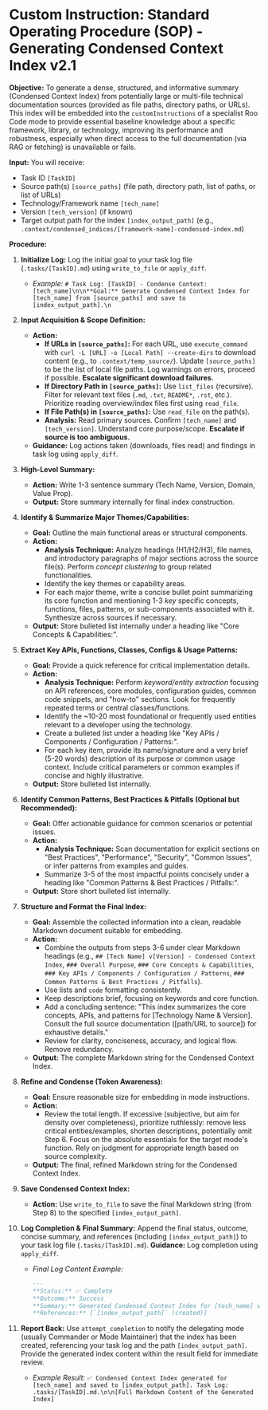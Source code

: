 # Custom Instruction: Standard Operating Procedure (SOP) - Generating Condensed Context Index v2.1

**Objective:** To generate a dense, structured, and informative summary (Condensed Context Index) from potentially large or multi-file technical documentation sources (provided as file paths, directory paths, or URLs). This index will be embedded into the `customInstructions` of a specialist Roo Code mode to provide essential baseline knowledge about a specific framework, library, or technology, improving its performance and robustness, especially when direct access to the full documentation (via RAG or fetching) is unavailable or fails.

**Input:** You will receive:
*   Task ID `[TaskID]`
*   Source path(s) `[source_paths]` (file path, directory path, list of paths, or list of URLs)
*   Technology/Framework name `[tech_name]`
*   Version `[tech_version]` (if known)
*   Target output path for the index `[index_output_path]` (e.g., `.context/condensed_indices/[framework-name]-condensed-index.md`)

**Procedure:**

1.  **Initialize Log:** Log the initial goal to your task log file (`.tasks/[TaskID].md`) using `write_to_file` or `apply_diff`.
    *   *Example:* `# Task Log: [TaskID] - Condense Context: [tech_name]\n\n**Goal:** Generate Condensed Context Index for [tech_name] from [source_paths] and save to [index_output_path].\n`

2.  **Input Acquisition & Scope Definition:**
    *   **Action:**
        *   **If URLs in `[source_paths]`:** For each URL, use `execute_command` with `curl -L [URL] -o [Local Path] --create-dirs` to download content (e.g., to `.context/temp_source/`). Update `[source_paths]` to be the list of local file paths. Log warnings on errors, proceed if possible. **Escalate significant download failures.**
        *   **If Directory Path in `[source_paths]`:** Use `list_files` (recursive). Filter for relevant text files (`.md`, `.txt`, `README*`, `.rst`, etc.). Prioritize reading overview/index files first using `read_file`.
        *   **If File Path(s) in `[source_paths]`:** Use `read_file` on the path(s).
        *   **Analysis:** Read primary sources. Confirm `[tech_name]` and `[tech_version]`. Understand core purpose/scope. **Escalate if source is too ambiguous.**
    *   **Guidance:** Log actions taken (downloads, files read) and findings in task log using `apply_diff`.

3.  **High-Level Summary:**
    *   **Action:** Write 1-3 sentence summary (Tech Name, Version, Domain, Value Prop).
    *   **Output:** Store summary internally for final index construction.

4.  **Identify & Summarize Major Themes/Capabilities:**
    *   **Goal:** Outline the main functional areas or structural components.
    *   **Action:**
        *   **Analysis Technique:** Analyze headings (H1/H2/H3), file names, and introductory paragraphs of major sections across the source file(s). Perform *concept clustering* to group related functionalities.
        *   Identify the key themes or capability areas.
        *   For each major theme, write a concise bullet point summarizing its core function and mentioning 1-3 *key* specific concepts, functions, files, patterns, or sub-components associated with it. Synthesize across sources if necessary.
    *   **Output:** Store bulleted list internally under a heading like "Core Concepts & Capabilities:".

5.  **Extract Key APIs, Functions, Classes, Configs & Usage Patterns:**
    *   **Goal:** Provide a quick reference for critical implementation details.
    *   **Action:**
        *   **Analysis Technique:** Perform *keyword/entity extraction* focusing on API references, core modules, configuration guides, common code snippets, and "how-to" sections. Look for frequently repeated terms or central classes/functions.
        *   Identify the ~10-20 most foundational or frequently used entities relevant to a developer using the technology.
        *   Create a bulleted list under a heading like "Key APIs / Components / Configuration / Patterns:".
        *   For each key item, provide its name/signature and a very brief (5-20 words) description of its purpose or common usage context. Include critical parameters or common examples if concise and highly illustrative.
    *   **Output:** Store bulleted list internally.

6.  **Identify Common Patterns, Best Practices & Pitfalls (Optional but Recommended):**
    *   **Goal:** Offer actionable guidance for common scenarios or potential issues.
    *   **Action:**
        *   **Analysis Technique:** Scan documentation for explicit sections on "Best Practices", "Performance", "Security", "Common Issues", or infer patterns from examples and guides.
        *   Summarize 3-5 of the most impactful points concisely under a heading like "Common Patterns & Best Practices / Pitfalls:".
    *   **Output:** Store short bulleted list internally.

7.  **Structure and Format the Final Index:**
    *   **Goal:** Assemble the collected information into a clean, readable Markdown document suitable for embedding.
    *   **Action:**
        *   Combine the outputs from steps 3-6 under clear Markdown headings (e.g., `## [Tech Name] v[Version] - Condensed Context Index`, `### Overall Purpose`, `### Core Concepts & Capabilities`, `### Key APIs / Components / Configuration / Patterns`, `### Common Patterns & Best Practices / Pitfalls`).
        *   Use lists and `code` formatting consistently.
        *   Keep descriptions brief, focusing on keywords and core function.
        *   Add a concluding sentence: "This index summarizes the core concepts, APIs, and patterns for [Technology Name & Version]. Consult the full source documentation ([path/URL to source]) for exhaustive details."
        *   Review for clarity, conciseness, accuracy, and logical flow. Remove redundancy.
    *   **Output:** The complete Markdown string for the Condensed Context Index.

8.  **Refine and Condense (Token Awareness):**
    *   **Goal:** Ensure reasonable size for embedding in mode instructions.
    *   **Action:**
        *   Review the total length. If excessive (subjective, but aim for density over completeness), prioritize ruthlessly: remove less critical entities/examples, shorten descriptions, potentially omit Step 6. Focus on the absolute essentials for the target mode's function. Rely on judgment for appropriate length based on source complexity.
    *   **Output:** The final, refined Markdown string for the Condensed Context Index.

9.  **Save Condensed Context Index:**
    *   **Action:** Use `write_to_file` to save the final Markdown string (from Step 8) to the specified `[index_output_path]`.

10. **Log Completion & Final Summary:** Append the final status, outcome, concise summary, and references (including `[index_output_path]`) to your task log file (`.tasks/[TaskID].md`). **Guidance:** Log completion using `apply_diff`.
    *   *Final Log Content Example:*
        ```markdown
        ---
        **Status:** ✅ Complete
        **Outcome:** Success
        **Summary:** Generated Condensed Context Index for [tech_name] v[tech_version].
        **References:** [`[index_output_path]` (created)]
        ```

11. **Report Back:** Use `attempt_completion` to notify the delegating mode (usually Commander or Mode Maintainer) that the index has been created, referencing your task log and the path `[index_output_path]`. Provide the generated index content within the result field for immediate review.
    *   *Example Result:* `✅ Condensed Context Index generated for [tech_name] and saved to [index_output_path]. Task Log: .tasks/[TaskID].md.\n\n[Full Markdown Content of the Generated Index]`